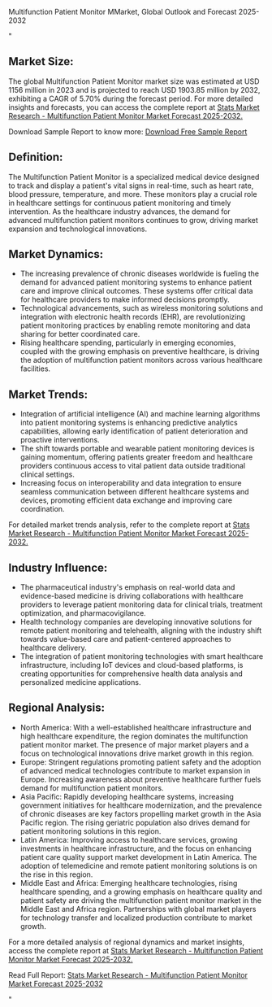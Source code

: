 Multifunction Patient Monitor MMarket, Global Outlook and Forecast 2025-2032

"<h2>Market Size:</h2>
<p>The global Multifunction Patient Monitor market size was estimated at USD 1156 million in 2023 and is projected to reach USD 1903.85 million by 2032, exhibiting a CAGR of 5.70% during the forecast period. For more detailed insights and forecasts, you can access the complete report at <a href='https://www.statsmarketresearch.com/global-multifunction-patient-monitor-m-forecast-2025-2032-713-8028612'>Stats Market Research - Multifunction Patient Monitor Market Forecast 2025-2032.</a></p>
<p>Download Sample Report to know more: <a href='https://www.statsmarketresearch.com/download-free-sample/8028612/global-multifunction-patient-monitor-m-forecast-2025-2032-713'>Download Free Sample Report</a></p>

<h2>Definition:</h2>
<p>The Multifunction Patient Monitor is a specialized medical device designed to track and display a patient's vital signs in real-time, such as heart rate, blood pressure, temperature, and more. These monitors play a crucial role in healthcare settings for continuous patient monitoring and timely intervention. As the healthcare industry advances, the demand for advanced multifunction patient monitors continues to grow, driving market expansion and technological innovations.</p>

<h2>Market Dynamics:</h2>
<ul>
    <li>The increasing prevalence of chronic diseases worldwide is fueling the demand for advanced patient monitoring systems to enhance patient care and improve clinical outcomes. These systems offer critical data for healthcare providers to make informed decisions promptly.</li>
    <li>Technological advancements, such as wireless monitoring solutions and integration with electronic health records (EHR), are revolutionizing patient monitoring practices by enabling remote monitoring and data sharing for better coordinated care.</li>
    <li>Rising healthcare spending, particularly in emerging economies, coupled with the growing emphasis on preventive healthcare, is driving the adoption of multifunction patient monitors across various healthcare facilities.</li>
</ul>

<h2>Market Trends:</h2>
<ul>
    <li>Integration of artificial intelligence (AI) and machine learning algorithms into patient monitoring systems is enhancing predictive analytics capabilities, allowing early identification of patient deterioration and proactive interventions.</li>
    <li>The shift towards portable and wearable patient monitoring devices is gaining momentum, offering patients greater freedom and healthcare providers continuous access to vital patient data outside traditional clinical settings.</li>
    <li>Increasing focus on interoperability and data integration to ensure seamless communication between different healthcare systems and devices, promoting efficient data exchange and improving care coordination.</li>
</ul>
<p>For detailed market trends analysis, refer to the complete report at <a href='https://www.statsmarketresearch.com/global-multifunction-patient-monitor-m-forecast-2025-2032-713-8028612'>Stats Market Research - Multifunction Patient Monitor Market Forecast 2025-2032.</a></p>

<h2>Industry Influence:</h2>
<ul>
    <li>The pharmaceutical industry's emphasis on real-world data and evidence-based medicine is driving collaborations with healthcare providers to leverage patient monitoring data for clinical trials, treatment optimization, and pharmacovigilance.</li>
    <li>Health technology companies are developing innovative solutions for remote patient monitoring and telehealth, aligning with the industry shift towards value-based care and patient-centered approaches to healthcare delivery.</li>
    <li>The integration of patient monitoring technologies with smart healthcare infrastructure, including IoT devices and cloud-based platforms, is creating opportunities for comprehensive health data analysis and personalized medicine applications.</li>
</ul>

<h2>Regional Analysis:</h2>
<ul>
    <li>North America: With a well-established healthcare infrastructure and high healthcare expenditure, the region dominates the multifunction patient monitor market. The presence of major market players and a focus on technological innovations drive market growth in this region.</li>
    <li>Europe: Stringent regulations promoting patient safety and the adoption of advanced medical technologies contribute to market expansion in Europe. Increasing awareness about preventive healthcare further fuels demand for multifunction patient monitors.</li>
    <li>Asia Pacific: Rapidly developing healthcare systems, increasing government initiatives for healthcare modernization, and the prevalence of chronic diseases are key factors propelling market growth in the Asia Pacific region. The rising geriatric population also drives demand for patient monitoring solutions in this region.</li>
    <li>Latin America: Improving access to healthcare services, growing investments in healthcare infrastructure, and the focus on enhancing patient care quality support market development in Latin America. The adoption of telemedicine and remote patient monitoring solutions is on the rise in this region.</li>
    <li>Middle East and Africa: Emerging healthcare technologies, rising healthcare spending, and a growing emphasis on healthcare quality and patient safety are driving the multifunction patient monitor market in the Middle East and Africa region. Partnerships with global market players for technology transfer and localized production contribute to market growth.</li>
</ul>
<p>For a more detailed analysis of regional dynamics and market insights, access the complete report at <a href='https://www.statsmarketresearch.com/global-multifunction-patient-monitor-m-forecast-2025-2032-713-8028612'>Stats Market Research - Multifunction Patient Monitor Market Forecast 2025-2032.</a></p>

<p>Read Full Report: <a href='https://www.statsmarketresearch.com/global-multifunction-patient-monitor-m-forecast-2025-2032-713-8028612'>Stats Market Research - Multifunction Patient Monitor Market Forecast 2025-2032</a></p>"
